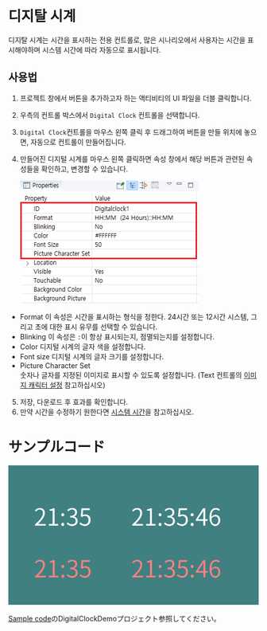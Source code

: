 # 디지탈 시계
 디지탈 시계는 시간을 표시하는 전용 컨트롤로, 많은 시나리오에서 사용자는 시간을 표시해야하며 시스템 시간에 따라 자동으로 표시됩니다.
## 사용법
1. 프로젝트 창에서 버튼을 추가하고자 하는 액티비티의 UI 파일을 더블 클릭합니다.

2. 우측의 컨트롤 박스에서 `Digital Clock` 컨트롤을 선택합니다.

3. `Digital Clock`컨트롤을 마우스 왼쪽 클릭 후 드래그하여 버튼을 만들 위치에 놓으면, 자동으로 컨트롤이 만들어집니다.

4. 만들어진 디지털 시계를 마우스 왼쪽 클릭하면 속성 창에서 해당 버튼과 관련된 속성들을 확인하고, 변경할 수 있습니다.

	![](assets/clock/clock1.png)
	
  * Format
	이 속성은 시간을 표시하는 형식을 정한다. 24시간 또는 12시간 시스템, 그리고 초에 대한 표시 유무를 선택할 수 있습니다. 
  * Blinking
	이 속성은 `:`이 항상 표시되는지, 점멸되는지를 설정합니다.
  * Color
	디지털 시계의 글자 색을 설정합니다.
  * Font size
	디지털 시계의 글자 크기를 설정합니다.
  * Picture Character Set  
	숫자나 글자를 지정된 이미지로 표시할 수 있도록 설정합니다. (Text 컨트롤의 [이미지 캐릭터 설정](textview.md) 참고하십시오)
5. 저장, 다운로드 후 효과를 확인합니다.
6. 만약 시간을 수정하기 원한다면 [시스템 시간](system_time.md)을 참고하십시오.


# サンプルコード

![](assets/clock/example.png) 

[Sample code](demo_download.md＃demo_download)のDigitalClockDemoプロジェクト参照してください。